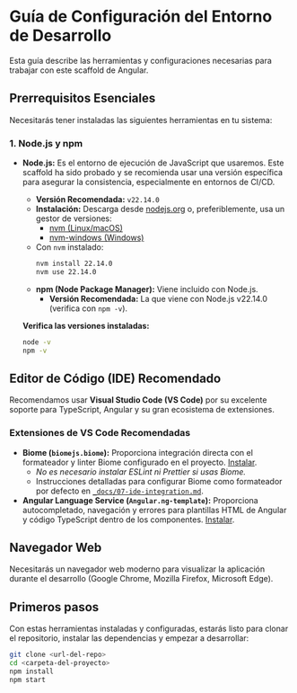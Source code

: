 # Guía de Configuración del Entorno de Desarrollo

Esta guía describe las herramientas y configuraciones necesarias para trabajar con este scaffold de Angular.

## Prerrequisitos Esenciales

Necesitarás tener instaladas las siguientes herramientas en tu sistema:

### 1. Node.js y npm

- **Node.js:** Es el entorno de ejecución de JavaScript que usaremos. Este scaffold ha sido probado y se recomienda usar una versión específica para asegurar la consistencia, especialmente en entornos de CI/CD.
  - **Versión Recomendada:** `v22.14.0`
  - **Instalación:** Descarga desde [nodejs.org](https://nodejs.org/) o, preferiblemente, usa un gestor de versiones:
    - [nvm (Linux/macOS)](https://github.com/nvm-sh/nvm)
    - [nvm-windows (Windows)](https://github.com/coreybutler/nvm-windows)
  - Con `nvm` instalado:
    ```bash
    nvm install 22.14.0
    nvm use 22.14.0
    ```
  - **npm (Node Package Manager):** Viene incluido con Node.js.
    - **Versión Recomendada:** La que viene con Node.js v22.14.0 (verifica con `npm -v`).

  **Verifica las versiones instaladas:**
  ```bash
  node -v
  npm -v
  ```

## Editor de Código (IDE) Recomendado

Recomendamos usar **Visual Studio Code (VS Code)** por su excelente soporte para TypeScript, Angular y su gran ecosistema de extensiones.

### Extensiones de VS Code Recomendadas

- **Biome (`biomejs.biome`):** Proporciona integración directa con el formateador y linter Biome configurado en el proyecto. [Instalar](https://marketplace.visualstudio.com/items?itemName=biomejs.biome).
  - *No es necesario instalar ESLint ni Prettier si usas Biome.*
  - Instrucciones detalladas para configurar Biome como formateador por defecto en [`_docs/07-ide-integration.md`](./07-ide-integration.md).
- **Angular Language Service (`Angular.ng-template`):** Proporciona autocompletado, navegación y errores para plantillas HTML de Angular y código TypeScript dentro de los componentes. [Instalar](https://marketplace.visualstudio.com/items?itemName=Angular.ng-template).

## Navegador Web

Necesitarás un navegador web moderno para visualizar la aplicación durante el desarrollo (Google Chrome, Mozilla Firefox, Microsoft Edge).

## Primeros pasos

Con estas herramientas instaladas y configuradas, estarás listo para clonar el repositorio, instalar las dependencias y empezar a desarrollar:

```bash
git clone <url-del-repo>
cd <carpeta-del-proyecto>
npm install
npm start
```